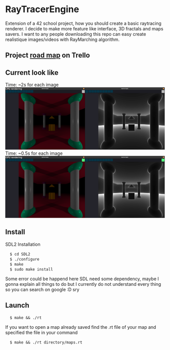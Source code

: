# RayTracerEngine

Extension of a 42 school project, how you should create a basic raytracing renderer.
I decide to make more feature like interface, 3D fractals and maps savers.
I want to any people downloading this repo can easy create realistique images/videos with RayMarching algorithm.

## Project [road map](https://trello.com/b/o3UnSwg7) on Trello

## Current look like

Time: ~2s for each image
![CPU RENDERING](screen/CPU.png)
Time: ~0.5s for each image
![GPU RENDERING](screen/GPU.png)

## Install
  SDL2 Installation
```
  $ cd SDL2
  $ ./configure
  $ make
  $ sudo make install
```
  Some error could be happend here SDL need some dependency, maybe I gonna explain all things to do
  but I currently do not understand every thing so you can search on google :D sry
##  Launch
```
  $ make && ./rt
```
  If you want to open a map already saved find the .rt file of your map and specified the file in your command
```
  $ make && ./rt directory/maps.rt
```
